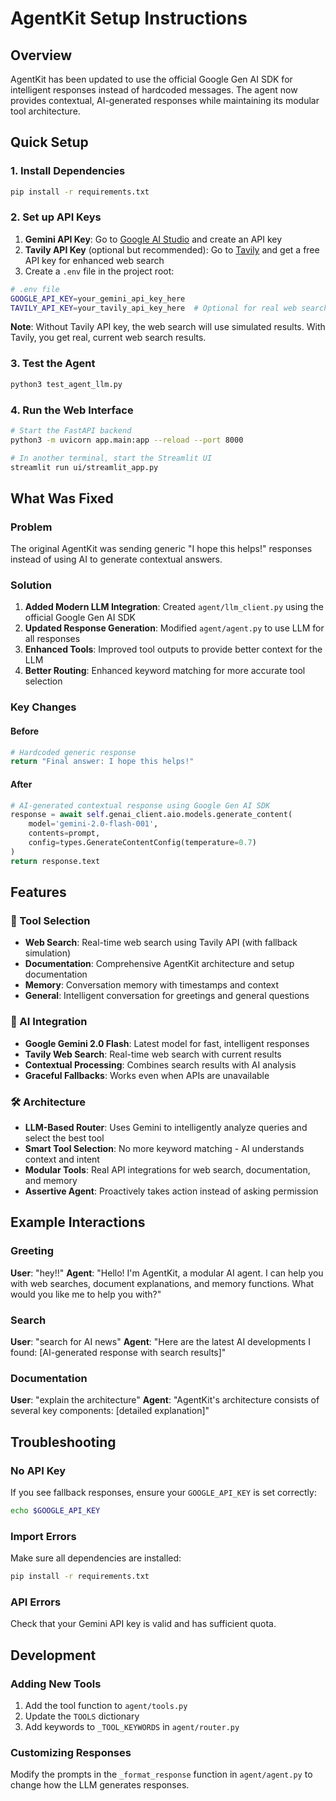 # AgentKit Setup Instructions

## Overview

AgentKit has been updated to use the official Google Gen AI SDK for intelligent responses instead of hardcoded messages. The agent now provides contextual, AI-generated responses while maintaining its modular tool architecture.

## Quick Setup

### 1. Install Dependencies

```bash
pip install -r requirements.txt
```

### 2. Set up API Keys

1. **Gemini API Key**: Go to [Google AI Studio](https://aistudio.google.com/app/apikey) and create an API key
2. **Tavily API Key** (optional but recommended): Go to [Tavily](https://tavily.com) and get a free API key for enhanced web search
3. Create a `.env` file in the project root:

```bash
# .env file
GOOGLE_API_KEY=your_gemini_api_key_here
TAVILY_API_KEY=your_tavily_api_key_here  # Optional for real web search
```

**Note**: Without Tavily API key, the web search will use simulated results. With Tavily, you get real, current web search results.

### 3. Test the Agent

```bash
python3 test_agent_llm.py
```

### 4. Run the Web Interface

```bash
# Start the FastAPI backend
python3 -m uvicorn app.main:app --reload --port 8000

# In another terminal, start the Streamlit UI
streamlit run ui/streamlit_app.py
```

## What Was Fixed

### Problem

The original AgentKit was sending generic "I hope this helps!" responses instead of using AI to generate contextual answers.

### Solution

1. **Added Modern LLM Integration**: Created `agent/llm_client.py` using the official Google Gen AI SDK
2. **Updated Response Generation**: Modified `agent/agent.py` to use LLM for all responses
3. **Enhanced Tools**: Improved tool outputs to provide better context for the LLM
4. **Better Routing**: Enhanced keyword matching for more accurate tool selection

### Key Changes

#### Before

```python
# Hardcoded generic response
return "Final answer: I hope this helps!"
```

#### After

```python
# AI-generated contextual response using Google Gen AI SDK
response = await self.genai_client.aio.models.generate_content(
    model='gemini-2.0-flash-001',
    contents=prompt,
    config=types.GenerateContentConfig(temperature=0.7)
)
return response.text
```

## Features

### 🔧 Tool Selection

- **Web Search**: Real-time web search using Tavily API (with fallback simulation)
- **Documentation**: Comprehensive AgentKit architecture and setup documentation
- **Memory**: Conversation memory with timestamps and context
- **General**: Intelligent conversation for greetings and general questions

### 🤖 AI Integration

- **Google Gemini 2.0 Flash**: Latest model for fast, intelligent responses
- **Tavily Web Search**: Real-time web search with current results
- **Contextual Processing**: Combines search results with AI analysis
- **Graceful Fallbacks**: Works even when APIs are unavailable

### 🛠️ Architecture

- **LLM-Based Router**: Uses Gemini to intelligently analyze queries and select the best tool
- **Smart Tool Selection**: No more keyword matching - AI understands context and intent
- **Modular Tools**: Real API integrations for web search, documentation, and memory
- **Assertive Agent**: Proactively takes action instead of asking permission

## Example Interactions

### Greeting

**User**: "hey!!"
**Agent**: "Hello! I'm AgentKit, a modular AI agent. I can help you with web searches, document explanations, and memory functions. What would you like me to help you with?"

### Search

**User**: "search for AI news"
**Agent**: "Here are the latest AI developments I found: [AI-generated response with search results]"

### Documentation

**User**: "explain the architecture"
**Agent**: "AgentKit's architecture consists of several key components: [detailed explanation]"

## Troubleshooting

### No API Key

If you see fallback responses, ensure your `GOOGLE_API_KEY` is set correctly:

```bash
echo $GOOGLE_API_KEY
```

### Import Errors

Make sure all dependencies are installed:

```bash
pip install -r requirements.txt
```

### API Errors

Check that your Gemini API key is valid and has sufficient quota.

## Development

### Adding New Tools

1. Add the tool function to `agent/tools.py`
2. Update the `TOOLS` dictionary
3. Add keywords to `_TOOL_KEYWORDS` in `agent/router.py`

### Customizing Responses

Modify the prompts in the `_format_response` function in `agent/agent.py` to change how the LLM generates responses.
